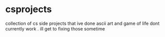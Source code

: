 # csprojects
 collection of cs side projects that ive done
 ascii art and game of life dont currently work . ill get to fixing those sometime